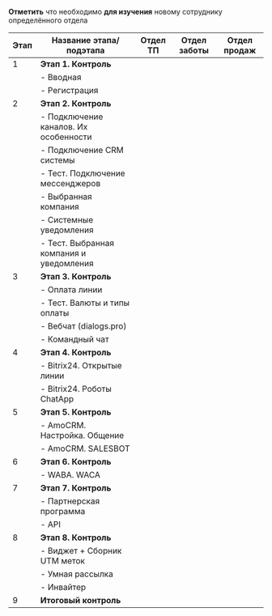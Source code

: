**Отметить** что необходимо **для изучения** новому сотруднику определённого отдела

| Этап | Название этапа/подэтапа                  | Отдел ТП | Отдел заботы | Отдел продаж |
| ---- | ---------------------------------------- | -------- | ------------ | ------------ |
| 1    | **Этап 1. Контроль**                     |          |              |              |
|      | - Вводная                                |          |              |              |
|      | - Регистрация                            |          |              |              |
| 2    | **Этап 2. Контроль**                     |          |              |              |
|      | - Подключение каналов. Их особенности    |          |              |              |
|      | - Подключение CRM системы                |          |              |              |
|      | - Тест. Подключение мессенджеров         |          |              |              |
|      | - Выбранная компания                     |          |              |              |
|      | - Системные уведомления                  |          |              |              |
|      | - Тест. Выбранная компания и уведомления |          |              |              |
| 3    | **Этап 3. Контроль**                     |          |              |              |
|      | - Оплата линии                           |          |              |              |
|      | - Тест. Валюты и типы оплаты             |          |              |              |
|      | - Вебчат (dialogs.pro)                   |          |              |              |
|      | - Командный чат                          |          |              |              |
| 4    | **Этап 4. Контроль**                     |          |              |              |
|      | - Bitrix24. Открытые линии               |          |              |              |
|      | - Bitrix24. Роботы ChatApp               |          |              |              |
| 5    | **Этап 5. Контроль**                     |          |              |              |
|      | - AmoCRM. Настройка. Общение             |          |              |              |
|      | - AmoCRM. SALESBOT                       |          |              |              |
| 6    | **Этап 6. Контроль**                     |          |              |              |
|      | - WABA. WACA                             |          |              |              |
| 7    | **Этап 7. Контроль**                     |          |              |              |
|      | - Партнерская программа                  |          |              |              |
|      | - API                                    |          |              |              |
| 8    | **Этап 8. Контроль**                     |          |              |              |
|      | - Виджет + Сборник UTM меток             |          |              |              |
|      | - Умная рассылка                         |          |              |              |
|      | - Инвайтер                               |          |              |              |
| 9    | **Итоговый контроль**                    |          |              |              |